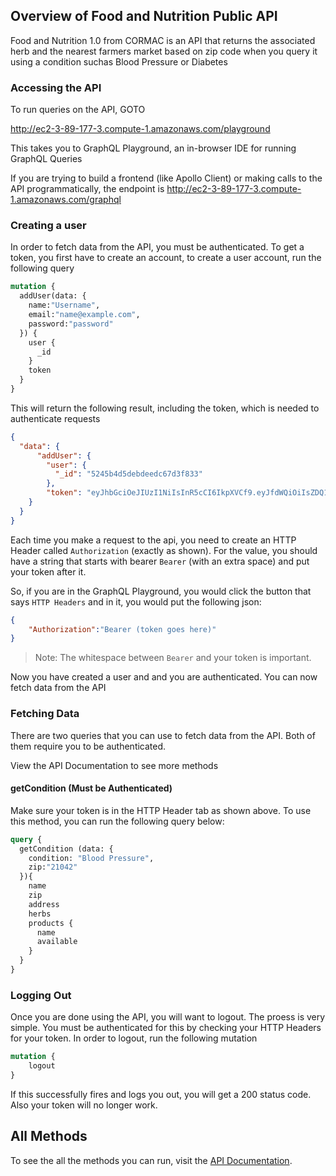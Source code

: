 ## Overview of Food and Nutrition Public API
Food and Nutrition 1.0 from CORMAC is an API that returns the associated herb and the nearest farmers market based on zip code when you query it using a condition suchas Blood Pressure or Diabetes


### Accessing the API
To run queries on the API, GOTO

http://ec2-3-89-177-3.compute-1.amazonaws.com/playground

This takes you to GraphQL Playground, an in-browser IDE for running GraphQL Queries

If you are trying to build a frontend (like Apollo Client) or making calls to the API programmatically, the endpoint is 
http://ec2-3-89-177-3.compute-1.amazonaws.com/graphql


### Creating a user
In order to fetch data from the API, you must be authenticated. To get a token, you first have to create an account, to create a user account, run the following query

```graphql
mutation {
  addUser(data: {
    name:"Username",
    email:"name@example.com",
    password:"password"
  }) {
    user {
      _id
    }
    token
  }
}
```
This will return the following result, including the token, which is needed
to authenticate requests
```json
{
  "data": {
      "addUser": {
        "user": {
          "_id": "5245b4d5debdeedc67d3f833"
        },
        "token": "eyJhbGciOeJIUzI1NiIsInR5cCI6IkpXVCf9.eyJfdWQiOiIsZDQ1YjRkNTllYmRlZTBjNjdkMzk4MzMiLCJpYXQiOjE1NjQ4NDkzNjs9.Li_s6ZL6Bs__buQiuUcDU4FBgTcpu7dpN1CaStBONhk"
    }
  }
}
```
Each time you make a request to the api, you need to create an HTTP Header called `Authorization` (exactly as shown). For the value, you should have a string that starts with bearer `Bearer` (with an extra space) and put your token after it.

So, if you are in the GraphQL Playground, you would click the button that says `HTTP Headers`  and in it, you would put the following json:
```json
{
	"Authorization":"Bearer (token goes here)"
}
```
> Note: The whitespace between `Bearer` and your token is important.

Now you have created a user and and you are authenticated. You can now fetch data from the API

### Fetching Data
There are two queries that you can use to fetch data from the API. Both of them require you to be authenticated.

View the API Documentation to see more methods
#### getCondition (Must be Authenticated)
Make sure your token is in the HTTP Header tab as shown above. To use this method, you can run the following query below:
```graphql
query {
  getCondition (data: {
    condition: "Blood Pressure",
    zip:"21042"
  }){
    name
    zip
    address
    herbs
    products {
      name
      available
    }
  }
}
```
### Logging Out
Once you are done using the API, you will want to logout. The proess is very simple. You must be authenticated for this by checking your HTTP Headers for your token. In order to logout, run the following mutation

```graphql
mutation {
	logout
}
```
If this successfully fires and logs you out, you will get a 200 status code. Also your token will no longer work.
## All Methods
To see the all the methods you can run, visit the [API Documentation](https://cormac-corp.github.io/Food-and-Nutrition-API/api).
